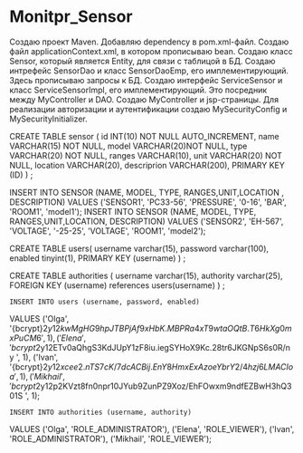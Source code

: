 # Monitpr_Sensor
Создаю проект Maven. Добавляю dependency в pom.xml-файл.
 Создаю файл applicationContext.xml, в котором прописываю bean. 
 Создаю класс Sensor, который является Entity, для связи с таблицой в БД. 
Создаю интрефейс SensorDao и класс SensorDaoEmp, его имплементирующий. Здесь прописываю запросы к БД.
Создаю интерфейс ServiceSensor и класс ServiceSensorImpl, его имплементирующий. Это посредник между MyController и DAO.
Создаю MyController и jsp-страницы.
Для реализации авторизации и аутентификации создаю MySecurityConfig и MySecurityInitializer. 

CREATE TABLE sensor (
  id INT(10) NOT NULL AUTO_INCREMENT,
  name VARCHAR(15) NOT NULL,
  model VARCHAR(20)NOT NULL,
  type VARCHAR(20) NOT NULL,
  ranges VARCHAR(10),
  unit VARCHAR(20) NOT NULL,
  location VARCHAR(20),
  descriprion VARCHAR(200),
  PRIMARY KEY (ID)
) ;

INSERT INTO SENSOR (NAME, MODEL, TYPE, RANGES,UNIT,LOCATION , DESCRIPTION) VALUES ('SENSOR1', 'PC33-56', 'PRESSURE', '0-16', 'BAR', 'ROOM1', 'model1');
INSERT INTO SENSOR (NAME, MODEL, TYPE, RANGES,UNIT,LOCATION, DESCRIPTION) VALUES ('SENSOR2', 'EH-567', 'VOLTAGE', '-25-25', 'VOLTAGE', 'ROOM1', 'model2');


CREATE TABLE users(
  username varchar(15),
  password varchar(100),
  enabled tinyint(1),
  PRIMARY KEY (username)
) ;

CREATE TABLE authorities (
  username varchar(15),
  authority varchar(25),
  FOREIGN KEY (username) references users(username)
) ;


	
	INSERT INTO users (username, password, enabled)
VALUES
	('Olga', '{bcrypt}$2y$12$kwMgHG9hpJTBPjAf9xHbK.MBPRa4xT9wtaOQtB.T6HkXg0mxPuCM6 ', 1),
	('Elena', '{bcrypt}$2y$12$ETv0aQhgS3KdJUpY1zF8iu.iegSYHoX9Kc.28tr6JKGNpS6s0R/ny ', 1),
	('Ivan', '{bcrypt}$2y$12$xcee2.nTS7cK/7dcACBij.EnY8HmxExAzoeYbrY2/4hzj6LMACIoa ', 1),
	('Mikhail', '{bcrypt}$2y$12$p2KVzt8fn0npr10JYub9ZunPZ9Xoz/EhFOwxm9ndfEZBwH3hQ301S ', 1);
	
	INSERT INTO authorities (username, authority)
VALUES
	('Olga', 'ROLE_ADMINISTRATOR'),
	('Elena', 'ROLE_VIEWER'),
    ('Ivan', 'ROLE_ADMINISTRATOR'),
	('Mikhail', 'ROLE_VIEWER');
	
